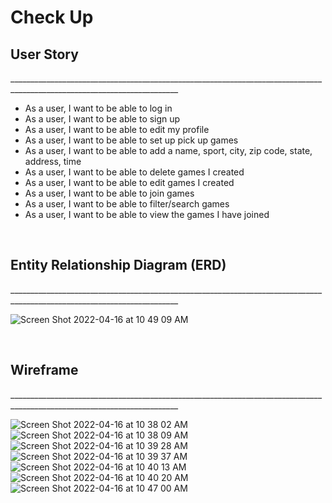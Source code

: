 # Check Up

<h2>User Story</h2>
________________________________________________________________________________________________________________________
<ul>
  <li>As a user, I want to be able to log in</li>
  <li>As a user, I want to be able to sign up</li>
  <li>As a user, I want to be able to edit my profile</li>
  <li>As a user, I want to be able to set up pick up games</li>
  <li>As a user, I want to be able to add a name, sport, city, zip code, state, address, time</li>
  <li>As a user, I want to be able to delete games I created</li>
  <li>As a user, I want to be able to edit games I created</li>
  <li>As a user, I want to be able to join games</li>
  <li>As a user, I want to be able to filter/search games</li>
  <li>As a user, I want to be able to view the games I have joined</li>
</ul>

<br>

<h2>Entity Relationship Diagram (ERD)</h2>
________________________________________________________________________________________________________________________
<br>

![Screen Shot 2022-04-16 at 10 49 09 AM](https://user-images.githubusercontent.com/45646831/163681783-8cf34f79-5139-4ccb-9518-80edaad3e4e0.png)

<br>

<h2>Wireframe</h2>
________________________________________________________________________________________________________________________
<br>

![Screen Shot 2022-04-16 at 10 38 02 AM](https://user-images.githubusercontent.com/45646831/163681801-d7ddad28-16cd-47bc-98e0-9bfa53b697f7.png)
![Screen Shot 2022-04-16 at 10 38 09 AM](https://user-images.githubusercontent.com/45646831/163681803-8190fa16-1223-4554-b041-24c6164dc626.png)
![Screen Shot 2022-04-16 at 10 39 28 AM](https://user-images.githubusercontent.com/45646831/163681805-a2b5bf7c-391b-4532-a91e-881074136eb0.png)
![Screen Shot 2022-04-16 at 10 39 37 AM](https://user-images.githubusercontent.com/45646831/163681807-66d44b58-2118-4a69-835b-74446033df31.png)
![Screen Shot 2022-04-16 at 10 40 13 AM](https://user-images.githubusercontent.com/45646831/163681810-9fdf61bc-9886-455f-a301-9c4352058266.png)
![Screen Shot 2022-04-16 at 10 40 20 AM](https://user-images.githubusercontent.com/45646831/163681813-6a6ba4bc-e675-4bca-9fe0-a43b96d7ea25.png)
![Screen Shot 2022-04-16 at 10 47 00 AM](https://user-images.githubusercontent.com/45646831/163681817-70dcbfe4-99a8-44eb-8f4b-108185d356f3.png)



